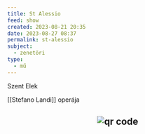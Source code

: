 ```yaml
---
title: St Alessio
feed: show
created: 2023-08-21 20:35
date: 2023-08-27 08:37
permalink: st-alessio
subject:
  - zenetöri
type:
  - mű
---
```


Szent Elek

[[Stefano Landi]] operája





## <p style="text-align: center;"><img src="https://chart.googleapis.com/chart?cht=qr&chl=https://notes.andrasdenes.com/st-alessio&chs=180x180&choe=UTF-8&chld=L|2" alt="qr code"></p>

